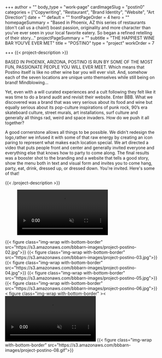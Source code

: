 +++
author = ""
body_type = "work-page"
cardImageSlug = "postin0"
categories = ["Copywriting", "Restaurant", "Brand Identity", "Website", "Art Direction"]
date = ""
default = ""
frontPageOrder = 4
hero = ""
homepageSummary = "Based in Phoenix, AZ this series of restaurants (don't call us a chain!) boast passion, originality and more character than you've ever seen in your local favorite eatery. So began a refined retelling of their story..."
projectPageSummary = ""
subtitle = "THE HAPPIEST WINE BAR YOU’VE EVER MET"
title = "POSTINO"
type = "project"
workOrder = 7

+++
{{< project-description >}} <p>BASED IN PHOENIX, ARIZONA, POSTINO IS RUN BY SOME OF THE MOST FUN, PASSIONATE PEOPLE YOU WILL EVER MEET. Which means that Postino itself is like no other wine bar you will ever visit. And, somehow each of the seven locations are unique unto themselves while still being on brand! Mindblowing...</p>
</p>Yet, even with a will curated experiences and a cult following they felt like it was time to do a brand audit and revisit their website. Enter BBB. What we discovered was a brand that was very serious about its food and wine but equally serious about its pop-culture inspirations of punk rock, 90’s era skateboard culture, street murals, art installations, surf culture and generally all things rad, weird and space invaders. How do we push it all together?</p> 
</p>A good cornerstone allows all things to be possible. We didn't redesign the logo,rather we infused it with some of that raw energy by creating an icon paring to represent what makes each location special. We art directed a video that puts people front and center and generally invited everyone and everything else that knows how to party to come along. The final results was a booster shot to the branding and a website that tells a good story, show the menu both in text and visual form and invites you to come hang, party, eat, drink, dressed up, or dressed down. You're invited. Here's some of that!</p> {{< /project-description >}}

<div class="project-item">

<figure class="img-wrap with-bottom-border" ><video src="https://s3.amazonaws.com/bbbarn-images/project-postino-01.mov" loop muted autoplay></video></figure>
{{< figure class="img-wrap with-bottom-border" src="https://s3.amazonaws.com/bbbarn-images/project-postino-02.jpg">}}
{{< figure class="img-wrap with-bottom-border" src="https://s3.amazonaws.com/bbbarn-images/project-postino-03.jpg">}}
{{< figure class="img-wrap with-bottom-border" src="https://s3.amazonaws.com/bbbarn-images/project-postino-04.jpg">}}
{{< figure class="img-wrap with-bottom-border" src="https://s3.amazonaws.com/bbbarn-images/project-postino-05.jpg">}}
{{< figure class="img-wrap with-bottom-border" src="https://s3.amazonaws.com/bbbarn-images/project-postino-06.jpg">}}
< figure class="img-wrap with-bottom-border" ><<video src="https://s3.amazonaws.com/bbbarn-images/project-postino-07.mp4"loop muted autoplay></video></figure>
{{< figure class="img-wrap with-bottom-border" src="https://s3.amazonaws.com/bbbarn-images/project-postino-08.gif">}}
  
</div>